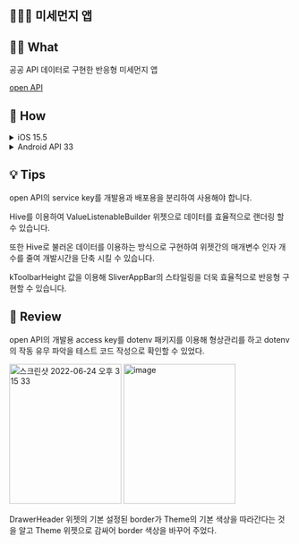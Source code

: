 ## 👨🏻‍🔧 미세먼지 앱

## 🤷🏻 What
공공 API 데이터로 구현한 반응형 미세먼지 앱

<a href="https://www.data.go.kr/tcs/dss/selectApiDataDetailView.do?publicDataPk=15073855" target="_blank">open API</a>

## 🚀 How
<details>
<summary> iOS 15.5 </summary>

### 인트로

![pollution_intro](https://user-images.githubusercontent.com/85836879/175816490-15945cdc-3f92-4941-af82-58c71c3c4a91.gif)

### 지역 선택하기

![pollution_region](https://user-images.githubusercontent.com/85836879/175816493-6aa63941-c33a-4fb7-a63c-6ca9a3ebd1b3.gif)

### 미세먼지 정보 갱신하기

![pollution_refresh](https://user-images.githubusercontent.com/85836879/175816492-a78b8328-af10-4f3d-a528-f554e2383aed.gif)

</details>

<details>
<summary> Android API 33 </summary>

### 인트로

![pollution_aos_intro](https://user-images.githubusercontent.com/85836879/175816481-33554589-8968-45ff-a501-3a76e572b371.gif)

### 지역 선택하기

![pollution_aos_region](https://user-images.githubusercontent.com/85836879/175816486-5198f67a-34f6-49a2-b852-d6d57f001588.gif)

### 미세먼지 정보 갱신하기

![pollution_aos_refresh](https://user-images.githubusercontent.com/85836879/175816485-56a9e0ac-7e02-455f-a332-3b0b5f3b9402.gif)

</details>

## 💡 Tips
open API의 service key를 개발용과 배포용을 분리하여 사용해야 합니다. 

Hive를 이용하여 ValueListenableBuilder 위젯으로 데이터를 효율적으로 랜더링 할 수 있습니다.

또한 Hive로 불러온 데이터를 이용하는 방식으로 구현하여 위젯간의 매개변수 인자 개수를 줄여 개발시간을 단축 시킬 수 있습니다. 

kToolbarHeight 값을 이용해 SliverAppBar의 스타일링을 더욱 효율적으로 반응형 구현할 수 있습니다.


## 📖 Review

open API의 개발용 access key를 dotenv 패키지를 이용해 형상관리를 하고 dotenv의 작동 유무 파악을 테스트 코드 작성으로 확인할 수 있었다.

<img width="200" height="250" alt="스크린샷 2022-06-24 오후 3 15 33" src="https://user-images.githubusercontent.com/85836879/175474861-8edc41e4-9382-42d7-bf45-36be09cb1ff4.png">
<img width="200" height="250" alt="image" src="https://user-images.githubusercontent.com/85836879/175475010-80da0416-49b4-4b7a-b86f-97925efdec7d.png">

DrawerHeader 위젯의 기본 설정된 border가 Theme의 기본 색상을 따라간다는 것을 알고 Theme 위젯으로 감싸어 border 색상을 바꾸어 주었다.

